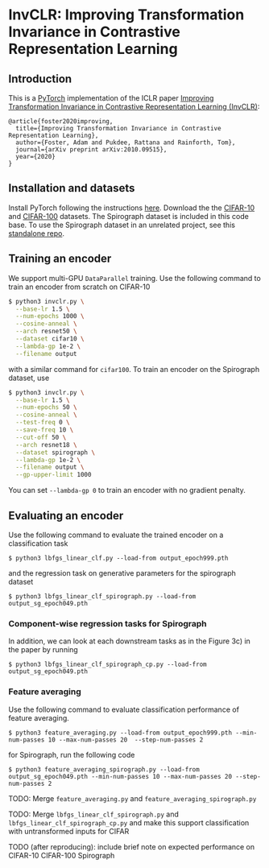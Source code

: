 # InvCLR: Improving Transformation Invariance in Contrastive Representation Learning
## Introduction
This is a [PyTorch](https://github.com/pytorch/pytorch) implementation of the ICLR paper [Improving Transformation Invariance in Contrastive Representation Learning (InvCLR)](https://arxiv.org/abs/2010.09515):
```
@article{foster2020improving,
  title={Improving Transformation Invariance in Contrastive Representation Learning},
  author={Foster, Adam and Pukdee, Rattana and Rainforth, Tom},
  journal={arXiv preprint arXiv:2010.09515},
  year={2020}
}
```

## Installation and datasets
Install PyTorch following the instructions [here](https://pytorch.org/). Download the the [CIFAR-10](https://www.cs.toronto.edu/~kriz/cifar.html) and [CIFAR-100](https://www.cs.toronto.edu/~kriz/cifar.html) datasets.
The Spirograph dataset is included in this code base.
To use the Spirograph dataset in an unrelated project, see this [standalone repo](https://github.com/rattaoup/spirograph).

## Training an encoder
We support multi-GPU `DataParallel` training.
Use the following command to train an encoder from scratch on CIFAR-10
```bash
$ python3 invclr.py \
  --base-lr 1.5 \
  --num-epochs 1000 \
  --cosine-anneal \
  --arch resnet50 \
  --dataset cifar10 \
  --lambda-gp 1e-2 \
  --filename output
```
with a similar command for `cifar100`.
To train an encoder on the Spirograph dataset, use
```bash
$ python3 invclr.py \
  --base-lr 1.5 \
  --num-epochs 50 \
  --cosine-anneal \
  --test-freq 0 \
  --save-freq 10 \
  --cut-off 50 \
  --arch resnet18 \
  --dataset spirograph \
  --lambda-gp 1e-2 \
  --filename output \
  --gp-upper-limit 1000
```
You can set `--lambda-gp 0` to train an encoder with no gradient penalty.

## Evaluating an encoder
Use the following command to evaluate the trained encoder on a classification task
```
$ python3 lbfgs_linear_clf.py --load-from output_epoch999.pth
```
and the regression task on generative parameters for the spirograph dataset
```
$ python3 lbfgs_linear_clf_spirograph.py --load-from output_sg_epoch049.pth
```
### Component-wise regression tasks for Spirograph
In addition, we can look at each downstream tasks as in the Figure 3c) in the paper by running
```
$ python3 lbfgs_linear_clf_spirograph_cp.py --load-from output_sg_epoch049.pth
```
### Feature averaging
Use the following command to evaluate classification performance of feature averaging.
```
$ python3 feature_averaging.py --load-from output_epoch999.pth --min-num-passes 10 --max-num-passes 20	--step-num-passes 2
```
for  Spirograph, run the following code
```
$ python3 feature_averaging_spirograph.py --load-from output_sg_epoch049.pth --min-num-passes 10 --max-num-passes 20 --step-num-passes 2
```

TODO: Merge `feature_averaging.py` and `feature_averaging_spirograph.py`

TODO: Merge `lbfgs_linear_clf_spirograph.py` and `lbfgs_linear_clf_spirograph_cp.py` and make this support classification with untransformed inputs for CIFAR

TODO (after reproducing): include brief note on expected performance on CIFAR-10 CIFAR-100 Spirograph


